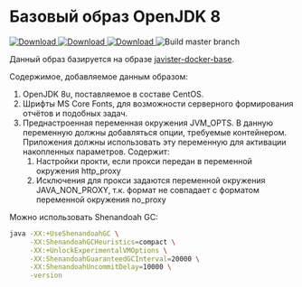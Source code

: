 # Базовый образ OpenJDK 8


[ ![Download](https://api.bintray.com/packages/javister/docker/javister%3Ajavister-docker-openjdk/images/download.svg?version=8-1.2) ](https://bintray.com/javister/docker/javister%3Ajavister-docker-openjdk/8-1.2/link)
[ ![Download](https://api.bintray.com/packages/javister/docker/javister%3Ajavister-docker-openjdk/images/download.svg?version=11-1.2) ](https://bintray.com/javister/docker/javister%3Ajavister-docker-openjdk/11-1.2/link)
[ ![Download](https://api.bintray.com/packages/javister/dockertesting/javister-docker-openjdk/images/download.svg?version=1.2) ](https://bintray.com/javister/dockertesting/javister-docker-openjdk/1.2/link)
![Build master branch](https://github.com/javister/javister-docker-openjdk/workflows/Build%20master%20branch/badge.svg)

Данный образ базируется на образе [javister-docker-base](https://github.com/javister/javister-docker-base).

Содержимое, добавляемое данным образом:

1. OpenJDK 8u, поставляемое в составе CentOS.
2. Шрифты MS Core Fonts, для возможности серверного формирования отчётов и подобных задач.
3. Преднастроенная переменная окружения JVM_OPTS. В данную переменную должны добавляться опции, требуемые контейнером. Приложения должны использовать эту переменную для активации накопленных параметров. Содержит:
    1. Настройки прокти, если прокси передан в переменной окружения http_proxy
    2. Исключения для прокси задаются переменной окружения JAVA_NON_PROXY, т.к. формат не совпадает с форматом переменной окружения no_proxy
    
Можно использовать Shenandoah GC:

```bash
java -XX:+UseShenandoahGC \
     -XX:ShenandoahGCHeuristics=compact \
     -XX:+UnlockExperimentalVMOptions \
     -XX:ShenandoahGuaranteedGCInterval=20000 \
     -XX:ShenandoahUncommitDelay=10000 \
     -version
```